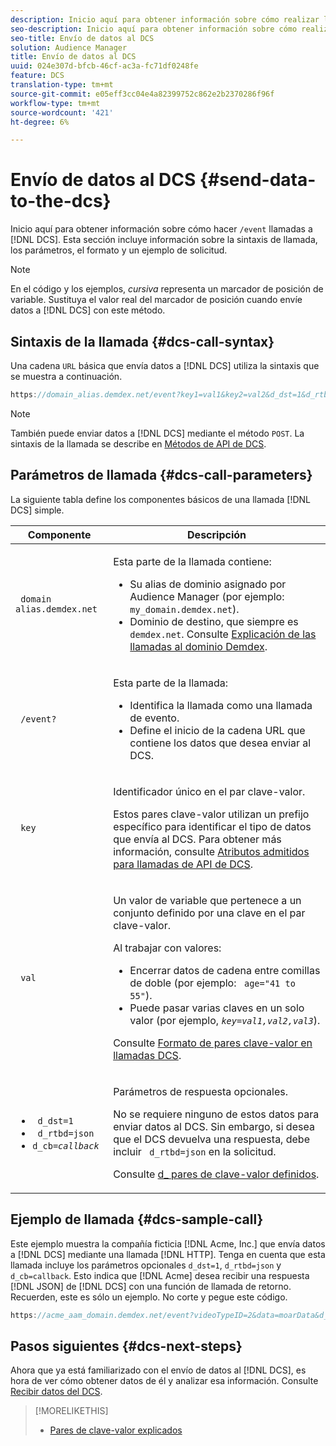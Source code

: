 ```yaml
---
description: Inicio aquí para obtener información sobre cómo realizar llamadas /evento al DCS. Esta sección incluye información sobre la sintaxis de llamada, los parámetros, el formato y un ejemplo de solicitud.
seo-description: Inicio aquí para obtener información sobre cómo realizar llamadas /evento al DCS. Esta sección incluye información sobre la sintaxis de llamada, los parámetros, el formato y un ejemplo de solicitud.
seo-title: Envío de datos al DCS
solution: Audience Manager
title: Envío de datos al DCS
uuid: 024e307d-bfcb-46cf-ac3a-fc71df0248fe
feature: DCS
translation-type: tm+mt
source-git-commit: e05eff3cc04e4a82399752c862e2b2370286f96f
workflow-type: tm+mt
source-wordcount: '421'
ht-degree: 6%

---
```



# Envío de datos al DCS {#send-data-to-the-dcs}

Inicio aquí para obtener información sobre cómo hacer `/event` llamadas a [!DNL DCS]. Esta sección incluye información sobre la sintaxis de llamada, los parámetros, el formato y un ejemplo de solicitud.

>[!NOTE]
>
>En el código y los ejemplos, *cursiva* representa un marcador de posición de variable. Sustituya el valor real del marcador de posición cuando envíe datos a [!DNL DCS] con este método.

## Sintaxis de la llamada {#dcs-call-syntax}

Una cadena `URL` básica que envía datos a [!DNL DCS] utiliza la sintaxis que se muestra a continuación.

```js
https://domain_alias.demdex.net/event?key1=val1&key2=val2&d_dst=1&d_rtbd=json&d_cb=callback
```

>[!NOTE]
>
>También puede enviar datos a [!DNL DCS] mediante el método `POST`. La sintaxis de la llamada se describe en [Métodos de API de DCS](../../../api/dcs-intro/dcs-api-reference/dcs-api-methods.md).

## Parámetros de llamada {#dcs-call-parameters}

La siguiente tabla define los componentes básicos de una llamada [!DNL DCS] simple.

<table id="table_5F6A5B324EB848168543386516FBF384"> 
 <thead> 
  <tr> 
   <th colname="col1" class="entry"> Componente </th> 
   <th colname="col2" class="entry"> Descripción </th> 
  </tr> 
 </thead>
 <tbody> 
  <tr> 
   <td colname="col1"> <p> <code> domain alias.demdex.net</code> </p> </td> 
   <td colname="col2"> <p>Esta parte de la llamada contiene: </p> <p> 
     <ul id="ul_3EDA9C7BA6794D06BCB07A75A9BD2372"> 
      <li id="li_74624CA78D6F4536A8164AE1FA1DECB9">Su alias de dominio asignado por <span class="keyword"> Audience Manager</span> (por ejemplo: <code> my_domain.demdex.net</code>). </li> 
      <li id="li_08ABE91CA247403AA480B3FB4BEF83BA">Dominio de destino, que siempre es <code> demdex.net</code>. Consulte <a href="../../../reference/demdex-calls.md">Explicación de las llamadas al dominio Demdex</a>. </li> 
     </ul> </p> </td> 
  </tr> 
  <tr> 
   <td colname="col1"> <p> <code> /event?</code> </p> </td> 
   <td colname="col2"> <p>Esta parte de la llamada: </p> <p> 
     <ul id="ul_6332444A305A4F12A7CBE471CA508516"> 
      <li id="li_1C5C111B2B0E4621B3FC0C20D6516041">Identifica la llamada como una llamada de evento. </li> 
      <li id="li_DBCE9B1C70604A629ECD7AC0A9052198">Define el inicio de la cadena URL que contiene los datos que desea enviar al <span class="wintitle"> DCS</span>. </li> 
     </ul> </p> </td> 
  </tr> 
  <tr> 
   <td colname="col1"> <p> <code> key</code> </p> </td> 
   <td colname="col2"> <p>Identificador único en el par clave-valor. </p> <p>Estos pares clave-valor utilizan un prefijo específico para identificar el tipo de datos que envía al <span class="wintitle"> DCS</span>. Para obtener más información, consulte <a href="../../../api/dcs-intro/dcs-api-reference/dcs-keys.md"> Atributos admitidos para llamadas de API de DCS</a>. </p> </td> 
  </tr> 
  <tr> 
   <td colname="col1"> <p> <code> val</code> </p> </td> 
   <td colname="col2"> <p>Un valor de variable que pertenece a un conjunto definido por una clave en el par clave-valor. </p> <p>Al trabajar con valores: </p> <p> 
     <ul id="ul_624DC78759F74AD8920220058E54E083"> 
      <li id="li_091E5B4820EC4A93B775433E428E74AB">Encerrar datos de cadena entre comillas de doble (por ejemplo: <code> age="41 to 55"</code>). </li> 
      <li id="li_C558E3BA6EE34413BBBB962D4CD0D10E">Puede pasar varias claves en un solo valor (por ejemplo, <i><code>key</i>=<i>val1,val2,val3</i></code></i>). </li> 
     </ul> </p> <p>Consulte <a href="../../../api/dcs-intro/dcs-api-reference/dcs-key-format.md"> Formato de pares clave-valor en llamadas DCS</a>. </p> </td>
  </tr> 
  <tr> 
   <td colname="col1"> <p> 
     <ul id="ul_36E2C1A0538D4D2C94DFC1335720A524"> 
      <li id="li_8902EED431CE4F0189A94868FA52DB1F"> <code> d_dst=1</code> </li> 
      <li id="li_4B6B29499D444E31808DE0A9AA0442D0"> <code> d_rtbd=json</code> </li> 
      <li id="li_3430CD0438604B83BE6437E6EC480816"> <code>d_cb=<i>callback</i></code> </li>
     </ul> </p> </td> 
   <td colname="col2"> <p>Parámetros de respuesta opcionales. </p> <p> No se requiere ninguno de estos datos para enviar datos al <span class="wintitle"> DCS</span>. Sin embargo, si desea que el <span class="wintitle"> DCS</span> devuelva una respuesta, debe incluir <code> d_rtbd=json</code> en la solicitud. </p> <p>Consulte <a href="../../../api/dcs-intro/dcs-api-reference/dcs-keys.md#d-attributes"> d_ pares de clave-valor definidos</a>. </p> </td> 
  </tr>
 </tbody>
</table>

## Ejemplo de llamada {#dcs-sample-call}

Este ejemplo muestra la compañía ficticia [!DNL Acme, Inc.] que envía datos a [!DNL DCS] mediante una llamada [!DNL HTTP]. Tenga en cuenta que esta llamada incluye los parámetros opcionales `d_dst=1`, `d_rtbd=json` y `d_cb=callback`. Esto indica que [!DNL Acme] desea recibir una respuesta [!DNL JSON] de [!DNL DCS] con una función de llamada de retorno. Recuerden, este es sólo un ejemplo. No corte y pegue este código.

```js
https://acme_aam_domain.demdex.net/event?videoTypeID=2&data=moarData&d_dst=1&d_rtbd=json&d_cb=acme_callback
```

## Pasos siguientes {#dcs-next-steps}

Ahora que ya está familiarizado con el envío de datos al [!DNL DCS], es hora de ver cómo obtener datos de él y analizar esa información. Consulte [Recibir datos del DCS](../../../api/dcs-intro/dcs-event-calls/dcs-url-receive.md).

>[!MORELIKETHIS]
>
>* [Pares de clave-valor explicados](../../../reference/key-value-pairs-explained.md)

